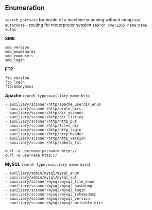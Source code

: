 

## Enumeration
`search portscan` for inside of a machine scanning without nmap
`use autoroute` - routing for meterpreter session
`search cve:2015 name:name`
`vulns`

**SMB**
```
smb_version
smb_enumshares
smb_enumusers
smb_login
```

**FTP**
```
ftp_version
ftp_login
ftp/anonymous
```

**Apache**
`search type:auxiliary name:http`

```
- auxiliary/scanner/http/apache_userdir_enum
- auxiliary/scanner/http/brute_dirs
- auxiliary/scanner/http/dir_scanner
- auxiliary/scanner/http/dir_listing
- auxiliary/scanner/http/http_put
- auxiliary/scanner/http/files_dir
- auxiliary/scanner/http/http_login
- auxiliary/scanner/http/http_header
- auxiliary/scanner/http/http_version
- auxiliary/scanner/http/robots_txt
```

```
curl -u username:password http://
curl -u username http://
```

**MySQL**
`search type:auxiliary name:mysql`

```
- auxiliary/admin/mysql/mysql_enum
- auxiliary/admin/mysql/mysql_sql
- auxiliary/scanner/mysql/mysql_file_enum
- auxiliary/scanner/mysql/mysql_hashdump
- auxiliary/scanner/mysql/mysql_login
- auxiliary/scanner/mysql/mysql_schemadump
- auxiliary/scanner/mysql/mysql_version
- auxiliary/scanner/mysql/mysql_writable_dirs
```

